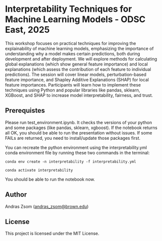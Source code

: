 
# Interpretability Techniques for Machine Learning Models - ODSC East, 2025
This workshop focuses on practical techniques for improving the explainability of machine learning models, emphasizing the importance of understanding why a model makes certain predictions, both during development and after deployment. We will explore methods for calculating global explanations (which show general feature importance) and local explanations (which assess the contribution of each feature to individual predictions). The session will cover linear models, perturbation-based feature importance, and Shapley Additive Explanations (SHAP) for local feature importances. Participants will learn how to implement these techniques using Python and popular libraries like pandas, sklearn, XGBoost, and SHAP to increase model interpretability, fairness, and trust.

## Prerequistes

Please run test_environment.ipynb. It checks the versions of your python and some packages (like pandas, sklearn, xgboost). If the notebook returns all OK, you should be able to run the presentation without issues. If some FAILs are returned, you need to install/update those packages first.

You can recreate the python environment using the interpretability.yml conda environment file by running these two commands in the terminal:

`conda env create -n interpretability -f interpretability.yml`

`conda activate interpretability`

You should be able to run the notebook now.

## Author

Andras Zsom (andras_zsom@brown.edu)

## License

This project is licensed under the MIT License.
